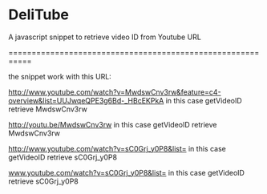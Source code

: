 DeliTube
========

A javascript snippet to retrieve video ID from Youtube URL


===========================================================

the snippet work with this URL:

http://www.youtube.com/watch?v=MwdswCnv3rw&feature=c4-overview&list=UUJwqeQPE3g6Bd-_HBcEKPkA
in this case getVideoID retrieve MwdswCnv3rw

http://youtu.be/MwdswCnv3rw
in this case getVideoID retrieve MwdswCnv3rw

http://www.youtube.com/watch?v=sC0Grj_y0P8&list=
in this case getVideoID retrieve sC0Grj_y0P8

www.youtube.com/watch?v=sC0Grj_y0P8&list=
in this case getVideoID retrieve sC0Grj_y0P8


